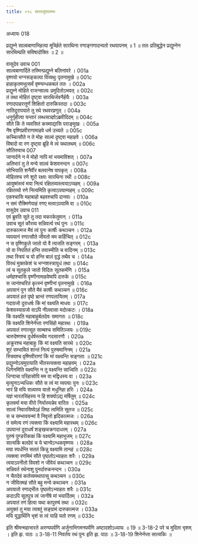 ```yaml
---
title: ०१८ सारथ्युपालम्भः

---
```

अध्यायः 018

प्रद्युम्ने साल्वबाणाभिहत्या मूर्च्छिते सारथिना रणाङ्गणादन्यतो रथयापनम् ॥ 1 ॥ ततः प्रतिबुद्धेन प्रद्युम्नेन सारथिम्प्रति सविषादोक्तिः ॥ 2 ॥

वासुदेव उवाच 	001  
साल्वबाणार्दिते तस्मिन्प्रद्युम्ने बलिनांवरे ।	001a  
वृष्णयो भग्नसङ्कल्पा विव्यथुः पृतनामुखे ॥	001c  
हाहाकृतमभूत्सर्वं वृष्ण्यन्धकबलं ततः ।	002a  
प्रद्युम्ने मोहिते राजन्साल्वः प्रमुदितोऽभवत् ॥	002c  
तं तथा मोहितं दृष्ट्वा सारथिर्जवनैर्हयैः ।	003a  
रणादपाहरत्तूर्णं शिक्षितो दारुकिस्तदा ॥	003c  
नातिदूरापयाते तु रथे रथवरप्रणुत् ।	004a  
धनुर्गृहीत्वा यन्तारं लब्धसञ्ज्ञोऽब्रवीदिदम् ॥	004c  
सौते किं ते व्यवसितं कस्माद्यासि पराङ्मुखः ।	005a  
नैष वृष्णिप्रवीराणामाहवे धर्म उच्यते ॥	005c  
कच्चित्सौते न ते मोहः साल्वं दृष्ट्वा महाहवे ।	006a  
विषादो वा रण दृष्ट्वा ब्रूहि मे त्वं यथातथम् ॥	006c  
सौतिरुवाच 	007  
जानार्दने न मे मोहो नापि मां भयमाविशत् ।	007a  
अतिभारं तु ते मन्ये साल्वं केशवनन्दन ॥	007c  
सोभियाति शनैर्वीर बलवानेष पापकृत् ।	008a  
मोहितश्च रणे शूरो रक्ष्यः सारथिना रथी ॥	008c  
आयुष्मंस्त्वं मया नित्यं रक्षितव्यस्त्वयाऽप्यहम् ।	009a  
रक्षितव्यो रणे नित्यमिति कृत्वाऽपयाम्यहम् ॥	009c  
एकश्चासि महाबाहो बहवश्चापि दानवाः ।	010a  
न समं रौक्मिणेयाहं रणए मत्वाऽपयामि वा ॥	010c  
वासुदेव उवाच 	011  
एवं ब्रुवति सूते तु तदा मकरकेतुमान् ।	011a  
उवाच सूतं कौरव्य सन्निवर्त्य रथं पुनः ॥	011c  
दारुकात्मज मैवं त्वं पुनः कार्षीः कथञ्चन ।	012a  
व्यपयानं रणात्सौते जीवतो मम कर्हिचित् ॥	012c  
न स वृष्णिकुले जातो यो वै त्यजति सङ्गरम् ।	013a  
यो वा निपतितं हन्ति तवास्मीति च वादिनम् ॥	013c  
तथा स्त्रियं च यो हन्ति बालं वृद्धं तथैव च ।	014a  
विरथं मुक्तकेशं च भग्नशस्त्रायुधं तथा ॥	014c  
त्वं च सूतकुले जातो विदितः सूतकर्मणि ।	015a  
धर्मज्ञश्चासि वृष्णीनामाहवेष्वपि दारुके ॥	015c  
स जानंश्चरितं कृत्स्नं वृष्णीनां पृतनामुखे ।	016a  
अपयानं पुन सौते मैवं कार्षीः कथञ्चन ॥	016c  
अपयातं हतं पृष्ठे भ्रान्तं रणपलायितम् ।	017a  
गदाग्रजो दुराधर्षः किं मां वक्ष्यति माधवः ॥	017c  
केशवस्याग्रजो वाऽपि नीलवासा मदोत्कटः ।	018a  
किं वक्ष्यति महाबाहुर्बलदेवः समागतः ॥	018c  
किं वक्ष्यति शिनेर्नप्ता रणसिंहो महारथः ।	019a  
अपयातं रणात्सूत साम्बश्च समितिञ्जयः ॥	019c  
चारुदेष्णश्च दुर्धर्षस्तथैव गदसारणौ ।	020a  
अक्रूरश्च महाबाहुः किं मां वक्ष्यति सारथे ॥	020c  
शूरं सम्भावितं शान्तं नित्यं पुरुषमानिनम् ।	021a  
स्त्रियश्च वृष्णिवीराणां किं मां वक्ष्यन्ति सङ्गताः ॥	021c  
प्रद्युम्नोऽयमुपायाति भीतस्त्यक्त्वा महाहवम् ।	022a  
धिगेनमिति वक्ष्यन्ति न तु वक्ष्यन्ति साध्विति ॥	022c  
धिग्वाचा परिहासोपि मम वा मद्विधस्य वा ।	023a  
मृत्युनाऽभ्यधिकः सौते स त्वं मा व्यपयाः पुनः ॥	023c  
भारं हि मयि सन्न्यस्य यातो मधुनिहा हरिः ।	024a  
यज्ञं भारतसिंहस्य न हि शक्योऽद्य मर्षितुम् ॥	024c  
कृतवर्मा मया वीरो निर्यास्यन्नेव वारितः ।	025a  
साल्वं निवारयिष्येऽहं तिष्ठ त्वमिति सूतज ॥	025c  
स च सम्भावयन्मां वै निवृत्तो हृदिकात्मजः ।	026a  
तं समेत्य रणं त्यक्त्वा किं वक्ष्यामि महारथम् ॥	026c  
उपयान्तं दुराधर्षं शङ्खचक्रगदाधरम् ।	027a  
पुरुषं पुण्डरीकाक्षं किं वक्ष्यामि महाभुजम् ॥	027c  
सात्यकिं बलदेवं च ये चान्येऽन्धकवृष्णयः ।	028a  
मया स्पर्धन्ति सततं किन्नु वक्ष्यामि तानहं ॥	028c  
त्यक्त्वा रणमिमं सौते पृष्ठतोऽभ्याहतः शरैः ।	029a  
त्वयाऽपनीतो विवशो न जीवेयं कथञ्चन ॥	029c  
सन्निवर्त रथेनाशु पुनर्दारुकनन्दन ।	030a  
न चैतदेवं कर्तव्यमथापत्सु कथञ्चन ॥	030c  
न जीवितमहं सौते बहु मन्ये कथञ्चन ।	031a  
अपयातो रणाद्भीतः पृष्ठतोऽभ्याहतः शरैः ॥	031c  
कदाऽपि सूतपुत्र त्वं जानीषे मां भयार्दितम् ।	032a  
अपयातं रणं हित्वा यथा कापुरुषं तथा ॥	032c  
अयुक्तं तु मया त्यक्तुं सङ्ग्रामं दारुकात्मज ।	033a  
मयि युद्धार्थिनि भृशं स त्वं याहि यतो रणम् ॥	033c  

इति श्रीमन्महाभारते अरण्यपर्वणि अर्जुनाभिगमनपर्वणि अष्टादशोऽध्यायः ॥ 19 ॥
3-18-2 परे च मुदिता भृशम् । इति झ. पाठः ॥ 3-18-11 निवर्तय रथं पुनः इति झ. पाठः ॥ 3-18-19 शिनेर्नप्ता सात्यकिः ॥